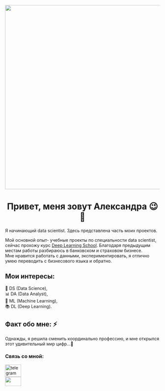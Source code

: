 <div id="header" align="center">
  <img src="https://media.giphy.com/media/v1.Y2lkPTc5MGI3NjExeGJpd2c2M3BqMnhvZTJxZnJ5dm14dnRmemg4Nmgyd3E2OTdmMHE5YyZlcD12MV9naWZzX3NlYXJjaCZjdD1n/7c8QeB0VMddFOuu4iR/giphy.gif" width="600"/>
</div>

<h1 align="center">Привет, меня зовут Александра 😉👋
</h1> Я начинающий data scientist. Здесь представлена часть моих проектов.

Мой основной опыт- учебные проекты по специальности data scientist, сейчас прохожу курс [Deep Learning School](https://stepik.org/org/dlschool). Благодаря предыдущим местам работы разбираюсь в банковском и страховом бизнесе.  
Мне нравится работать с данными, экспериментировать, я отлично умею переводить с бизнесового языка и обратно.

<p align="center">

## Мои интересы: <br>
💾 DS (Data Science), <br>
📊 DA (Data Analyst), <br>
🎲 ML (Machine Learning), <br>
📚 DL (Deep Learning).
</p>

###

<h2 align="left"> Факт обо мне: ⚡</h2>
<p align="left"> 
Однажды, я решила сменить координально профессию, и мне открылся этот удивительный мир цифр...🖤
    
</p>

### Связь со мной:

<div align="left">
  <a href="https://t.me/Dofa_Mean" target="_blank">
    <img src="https://raw.githubusercontent.com/maurodesouza/profile-readme-generator/master/src/assets/icons/social/telegram/default.svg" width="52" height="40" alt="telegram logo"  />
  </a>

</div>

<div align="left">
  <a href="mailto:MJLekca@yandex.ru" target="_blank">
  <img src="https://avatars.mds.yandex.net/get-yablogs/28577/file_1453977993509/orig" width="52" height="30" />
</div>

